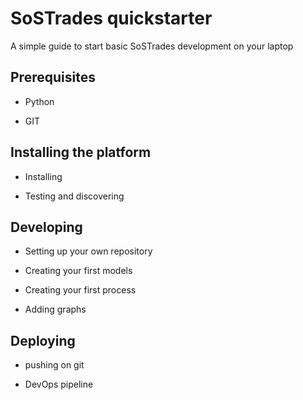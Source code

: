 # SoSTrades quickstarter

A simple guide to start basic SoSTrades development on your laptop

## Prerequisites

  - Python

  - GIT
        
## Installing the platform

  - Installing

  - Testing and discovering
    
## Developing 

  - Setting up your own repository

  - Creating your first models

  - Creating your first process

  - Adding graphs

## Deploying

  - pushing on git
  
  - DevOps pipeline
  